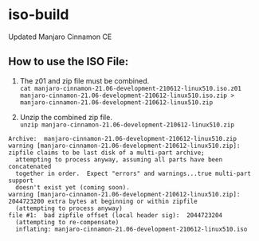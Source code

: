 # iso-build
Updated Manjaro Cinnamon CE

## How to use the ISO File:

1. The z01 and zip file must be combined. <br>
`cat manjaro-cinnamon-21.06-development-210612-linux510.iso.z01 manjaro-cinnamon-21.06-development-210612-linux510.iso.zip > manjaro-cinnamon-21.06-development-210612-linux510.zip`

2. Unzip the combined zip file. <br>
`unzip manjaro-cinnamon-21.06-development-210612-linux510.zip`
```
Archive:  manjaro-cinnamon-21.06-development-210612-linux510.zip
warning [manjaro-cinnamon-21.06-development-210612-linux510.zip]:  zipfile claims to be last disk of a multi-part archive;
  attempting to process anyway, assuming all parts have been concatenated
  together in order.  Expect "errors" and warnings...true multi-part support
  doesn't exist yet (coming soon).
warning [manjaro-cinnamon-21.06-development-210612-linux510.zip]:  2044723200 extra bytes at beginning or within zipfile
  (attempting to process anyway)
file #1:  bad zipfile offset (local header sig):  2044723204
  (attempting to re-compensate)
  inflating: manjaro-cinnamon-21.06-development-210612-linux510.iso  
```
